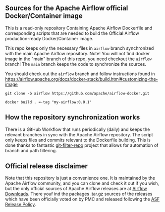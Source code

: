 ## Sources for the Apache Airflow official Docker/Container image

This is a read-only repository Containing Apache Airflow Dockerfile and corresponding
scripts that are needed to build the Official Airflow production-ready Docker/Container image.

This repo keeps only the necessary files in `airflow` branch synchronized with the main
Apache Airflow repository. Note! You will not find docker image in the "main" branch of this repo,
you need checkout the `airflow` branch! The `main` branch keeps the code to synchronize the sources.

You should check out the `airflow` branch and follow instructions found in
https://airflow.apache.org/docs/docker-stack/build.html#customizing-the-image

```shell
git clone -b airflow https://github.com/apache/airflow-docker.git

docker build . =-tag "my-airflow:0.0.1"
```

## How the repository synchronization works

There is a GitHub Workflow that runs periodically (daily) and keeps the relevant branches in sync with the
Apache Airflow repository. The script only keeps files and commits relevant to the Dockerfile building.
This is done thanks to fantastic [git-filter-repo](https://github.com/newren/git-filter-repo)
project that allows for automation of branch and path filtering.

## Official release disclaimer

Note that this repository is just a convenience one. It is maintained by the Apache Airflow community, and
you can clone and check it out if you wish, but the only official sources of Apache Airflow releases
are at [Airflow Downloads](https://downloads.apache.org/airflow/). There youf ind the packages .tar.gz
sources of the releases which have been officially voted on by PMC and released following the
[ASF Release Policy](https://www.apache.org/legal/release-policy.html).
